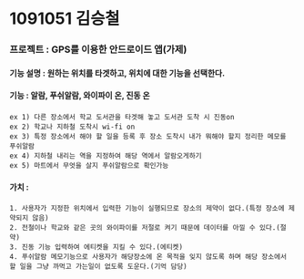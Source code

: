 # 1091051 김승철

### 프로젝트 : GPS를 이용한 안드로이드 앱(가제)

#### 기능 설명 : 원하는 위치를 타겟하고, 위치에 대한 기능을 선택한다.

#### 기능 :  알람, 푸쉬알람, 와이파이 온, 진동 온

	ex 1) 다른 장소에서 학교 도서관을 타겟해 놓고 도서관 도착 시 진동on
	ex 2) 학교나 지하철 도착시 wi-fi on
	ex 3) 특정 장소에서 해야 할 일을 등록 후 장소 도착시 내가 뭐해야 할지 정리한 메모를 푸쉬알람
	ex 4) 지하철 내리는 역을 지정하여 해당 역에서 알람오게하기
	ex 5) 마트에서 무엇을 살지 푸쉬알람으로 확인가능

#### 가치 :  
	1. 사용자가 지정한 위치에서 입력한 기능이 실행되므로 장소의 제약이 없다.(특정 장소에 제약되지 않음)  
	2. 전철이나 학교와 같은 곳의 와이파이를 저절로 켜기 때문에 데이터를 아낄 수 있다.(절약)  
	3. 진동 기능 입력하여 에티켓을 지킬 수 있다.(에티켓)  
	4. 푸쉬알람 메모기능으로 사용자가 해당장소에 온 목적을 잊지 않도록 하며 해당 장소에서 할 일을 그냥 까먹고 가는일이 없도록 도운다.(기억 담당)  
